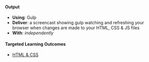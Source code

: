#### Output
- **Using**: Gulp
- **Deliver**: a screencast showing gulp watching and refreshing your browser when changes are made to your HTML, CSS & JS files
- **With**: *independently*

#### Targeted Learning Outcomes
- [HTML & CSS](https://github.com/andela/learningmap/tree/master/Phase-C/Entry-level%20Developer/Curriculum/29%20-%20HTML%20%26%20CSS)